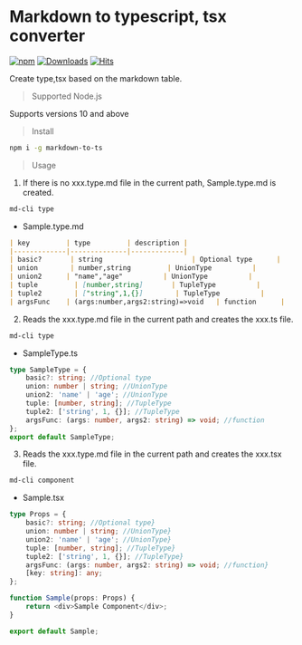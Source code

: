 # Markdown to typescript, tsx converter

[![npm](https://img.shields.io/npm/v/markdown-to-ts)](https://www.npmjs.com/package/markdown-to-ts)
[![Downloads](https://img.shields.io/npm/dm/markdown-to-ts.svg)](http://npm-stat.com/charts.html?package=markdown-to-ts)
[![Hits](https://hits.seeyoufarm.com/api/count/incr/badge.svg?url=https%3A%2F%2Fgithub.com%2FJunH-K%2Fmarkdown-to-ts&count_bg=%2379C83D&title_bg=%23555555&icon=&icon_color=%23E7E7E7&title=hits&edge_flat=false)](https://hits.seeyoufarm.com)

Create type,tsx based on the markdown table.



> Supported Node.js

Supports versions 10 and above

> Install

```bash
npm i -g markdown-to-ts
```

> Usage

1. If there is no xxx.type.md file in the current path, Sample.type.md is created.
```bash
md-cli type
```
* Sample.type.md

```md
| key         | type         | description | 
|-------------|--------------|-------------|
| basic?       | string                      | Optional type      | 
| union        | number,string         | UnionType          | 
| union2      | "name","age"          | UnionType          | 
| tuple         | [number,string]       | TupleType          | 
| tuple2        | ["string",1,{}]        | TupleType          | 
| argsFunc    | (args:number,args2:string)=>void   | function      |
```


2. Reads the xxx.type.md file in the current path and creates the xxx.ts file.
```bash
md-cli type
```
* SampleType.ts
```typescript
type SampleType = {
    basic?: string; //Optional type
    union: number | string; //UnionType
    union2: 'name' | 'age'; //UnionType
    tuple: [number, string]; //TupleType
    tuple2: ['string', 1, {}]; //TupleType
    argsFunc: (args: number, args2: string) => void; //function
};
export default SampleType;

```

3. Reads the xxx.type.md file in the current path and creates the xxx.tsx file.
```bash
md-cli component
```

* Sample.tsx
```typescript
type Props = {
    basic?: string; //Optional type}
    union: number | string; //UnionType}
    union2: 'name' | 'age'; //UnionType}
    tuple: [number, string]; //TupleType}
    tuple2: ['string', 1, {}]; //TupleType}
    argsFunc: (args: number, args2: string) => void; //function}
    [key: string]: any;
};

function Sample(props: Props) {
    return <div>Sample Component</div>;
}

export default Sample;

```
